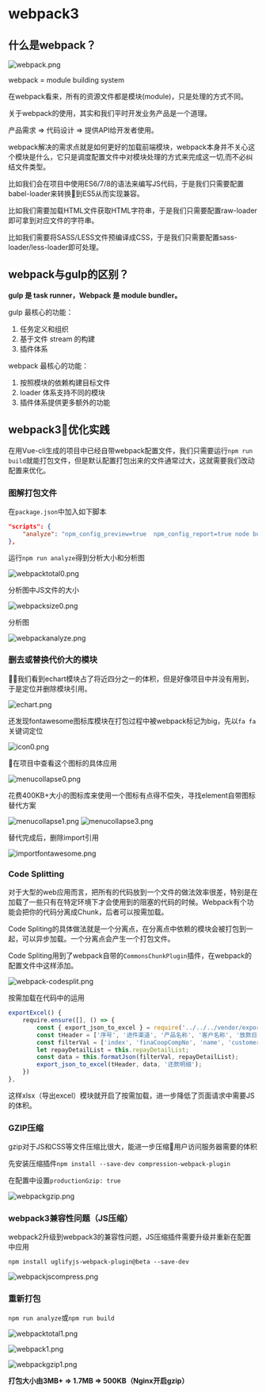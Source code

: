 # webpack3

## 什么是webpack？
![webpack.png](https://i.loli.net/2017/08/23/599d7a5b079d1.png)

webpack = module building system

在webpack看来，所有的资源文件都是模块(module)，只是处理的方式不同。

关于webpack的使用，其实和我们平时开发业务产品是一个道理。

产品需求 => 代码设计 => 提供API给开发者使用。

webpack解决的需求点就是如何更好的加载前端模块，webpack本身并不关心这个模块是什么，它只是调度配置文件中对模块处理的方式来完成这一切,而不必纠结文件类型。

比如我们会在项目中使用ES6/7/8的语法来编写JS代码，于是我们只需要配置babel-loader来转换到ES5从而实现兼容。

比如我们需要加载HTML文件获取HTML字符串，于是我们只需要配置raw-loader即可拿到对应文件的字符串。

比如我们需要将SASS/LESS文件预编译成CSS，于是我们只需要配置sass-loader/less-loader即可处理。

## webpack与gulp的区别？
**gulp 是 task runner，Webpack 是 module bundler。**

gulp 最核心的功能：

1. 任务定义和组织
2. 基于文件 stream 的构建
3. 插件体系

webpack 最核心的功能：

1. 按照模块的依赖构建目标文件
2. loader 体系支持不同的模块
3. 插件体系提供更多额外的功能

## webpack3优化实践
在用Vue-cli生成的项目中已经自带webpack配置文件，我们只需要运行`npm run build`就能打包文件，但是默认配置打包出来的文件通常过大，这就需要我们改动配置来优化。

### 图解打包文件
在`package.json`中加入如下脚本
```json
"scripts": {
    "analyze": "npm_config_preview=true  npm_config_report=true node build/build.js"
},
```
运行`npm run analyze`得到分析大小和分析图

![webpacktotal0.png](https://i.loli.net/2017/08/23/599d799d39782.png)

分析图中JS文件的大小

![webpacksize0.png](https://i.loli.net/2017/08/23/599d799d30e2a.png)

分析图

![webpackanalyze.png](https://i.loli.net/2017/08/23/599d799d458ba.png)

### 删去或替换代价大的模块

我们看到echart模块占了将近四分之一的体积，但是好像项目中并没有用到，于是定位并删除模块引用。

![echart.png](https://i.loli.net/2017/08/23/599d7a846831a.png)

还发现fontawesome图标库模块在打包过程中被webpack标记为big，先以`fa fa`关键词定位

![icon0.png](https://i.loli.net/2017/08/23/599d7a846765a.png)

在项目中查看这个图标的具体应用

![menucollapse0.png](https://i.loli.net/2017/08/23/599d799cd4852.png)

花费400KB+大小的图标库来使用一个图标有点得不偿失，寻找element自带图标替代方案

![menucollapse1.png](https://i.loli.net/2017/08/23/599d799ce5aaf.png)
![menucollapse3.png](https://i.loli.net/2017/08/25/59a0216fdae0f.png)

替代完成后，删除import引用

![importfontawesome.png](https://i.loli.net/2017/08/23/599d7a8465aeb.png)

### Code Splitting
对于大型的web应用而言，把所有的代码放到一个文件的做法效率很差，特别是在加载了一些只有在特定环境下才会使用到的阻塞的代码的时候。Webpack有个功能会把你的代码分离成Chunk，后者可以按需加载。

Code Spliting的具体做法就是一个分离点，在分离点中依赖的模块会被打包到一起，可以异步加载。一个分离点会产生一个打包文件。 

Code Spliting用到了webpack自带的`CommonsChunkPlugin`插件，在webpack的配置文件中这样添加。

![webpack-codesplit.png](https://i.loli.net/2017/08/31/59a7d496afb54.png)

按需加载在代码中的运用
```javascript
exportExcel() {
    require.ensure([], () => {
        const { export_json_to_excel } = require('../../../vendor/exportToExcel');
        const tHeader = ['序号', '进件渠道', '产品名称', '客户名称', '放款日期', '合同金额', '期次', '期限', '起息日', '还款日', '应还本金', '应还费用', '应还利息', '应还罚息', '待抵扣保证金', '应还合计', '是否逾期', '实际还款日期'];
        const filterVal = ['index', 'finaCoopCompNo', 'name', 'customerName', 'loanDate', 'demandAmt', 'cycleNum', 'term', 'loanDate', 'dueDate', 'principal', 'fee', 'interest', 'penalizedAmt', 'despoitAmt', 'sumFee', 'isOverdue', 'factDueDate'];
        let repayDetailList = this.repayDetailList;
        const data = this.formatJson(filterVal, repayDetailList);
        export_json_to_excel(tHeader, data, '还款明细');
    })
},
```
这样xlsx（导出excel）模块就开启了按需加载，进一步降低了页面请求中需要JS的体积。
### GZIP压缩
gzip对于JS和CSS等文件压缩比很大，能进一步压缩用户访问服务器需要的体积

先安装压缩插件`npm install --save-dev compression-webpack-plugin`

在配置中设置`productionGzip: true`

![webpackgzip.png](https://i.loli.net/2017/08/23/599d873a15fc3.png)

### webpack3兼容性问题（JS压缩）

webpack2升级到webpack3的兼容性问题，JS压缩插件需要升级并重新在配置中应用

`npm install uglifyjs-webpack-plugin@beta --save-dev`

![webpackjscompress.png](https://i.loli.net/2017/08/23/599d8989c789a.png)

### 重新打包
`npm run analyze`或`npm run build`

![webpacktotal1.png](https://i.loli.net/2017/08/23/599d799d37624.png)

![webpack1.png](https://i.loli.net/2017/08/23/599d799d3abb3.png)

![webpackgzip1.png](https://i.loli.net/2017/08/23/599d799d26128.png)

**打包大小由3MB+ => 1.7MB => 500KB（Nginx开启gzip）**